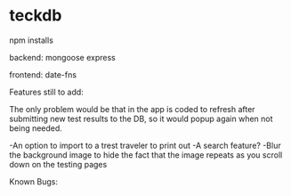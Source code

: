 # teckdb
npm installs

backend:
mongoose
express

frontend:
date-fns



Features still to add:
<!-- -"How many anodes will you be testing?" with a number dropdown to select how many anode test inputs show up on screeen for quicker use, rather than adding an anode one by one (maybe make it an alert?)--> The only problem would be that in the app is coded to refresh after submitting new test results to the DB, so it would popup again when not being needed. 
-An option to import to a trest traveler to print out
-A search feature?
-Blur the background image to hide the fact that the image repeats as you scroll down on the testing pages
<!-- -download the background images to reduce loadtime -->


Known Bugs:
<!-- -Selected number of anodes doesn't work properly. Only the first two test rows to the database. -->